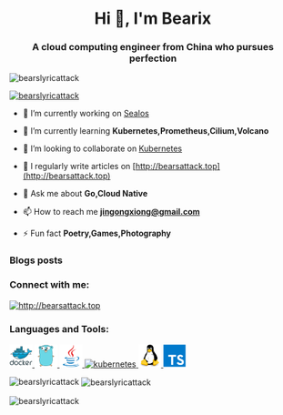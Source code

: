 <h1 align="center">Hi 👋, I'm Bearix</h1>
<h3 align="center">A cloud computing engineer from China who pursues perfection</h3>

<p align="left"> <img src="https://komarev.com/ghpvc/?username=bearslyricattack&label=Profile%20views&color=0e75b6&style=flat" alt="bearslyricattack" /> </p>

<p align="left"> <a href="https://github.com/ryo-ma/github-profile-trophy"><img src="https://github-profile-trophy.vercel.app/?username=bearslyricattack" alt="bearslyricattack" /></a> </p>

- 🔭 I’m currently working on [Sealos](https://github.com/labring/sealos)

- 🌱 I’m currently learning **Kubernetes,Prometheus,Cilium,Volcano**

- 👯 I’m looking to collaborate on [Kubernetes](https://github.com/kubernetes/kubernetes)

- 📝 I regularly write articles on [http://bearsattack.top](http://bearsattack.top)

- 💬 Ask me about **Go,Cloud Native**

- 📫 How to reach me **jingongxiong@gmail.com**

- ⚡ Fun fact **Poetry,Games,Photography**

### Blogs posts
<!-- BLOG-POST-LIST:START -->
<!-- BLOG-POST-LIST:END -->

<h3 align="left">Connect with me:</h3>
<p align="left">
<a href="/http://bearsattack.top" target="blank"><img align="center" src="https://raw.githubusercontent.com/rahuldkjain/github-profile-readme-generator/master/src/images/icons/Social/rss.svg" alt="http://bearsattack.top" height="30" width="40" /></a>
</p>

<h3 align="left">Languages and Tools:</h3>
<p align="left"> <a href="https://www.docker.com/" target="_blank" rel="noreferrer"> <img src="https://raw.githubusercontent.com/devicons/devicon/master/icons/docker/docker-original-wordmark.svg" alt="docker" width="40" height="40"/> </a> <a href="https://golang.org" target="_blank" rel="noreferrer"> <img src="https://raw.githubusercontent.com/devicons/devicon/master/icons/go/go-original.svg" alt="go" width="40" height="40"/> </a> <a href="https://www.java.com" target="_blank" rel="noreferrer"> <img src="https://raw.githubusercontent.com/devicons/devicon/master/icons/java/java-original.svg" alt="java" width="40" height="40"/> </a> <a href="https://kubernetes.io" target="_blank" rel="noreferrer"> <img src="https://www.vectorlogo.zone/logos/kubernetes/kubernetes-icon.svg" alt="kubernetes" width="40" height="40"/> </a> <a href="https://www.linux.org/" target="_blank" rel="noreferrer"> <img src="https://raw.githubusercontent.com/devicons/devicon/master/icons/linux/linux-original.svg" alt="linux" width="40" height="40"/> </a> <a href="https://www.typescriptlang.org/" target="_blank" rel="noreferrer"> <img src="https://raw.githubusercontent.com/devicons/devicon/master/icons/typescript/typescript-original.svg" alt="typescript" width="40" height="40"/> </a> </p>

<p><img align="left" src="https://github-readme-stats.vercel.app/api/top-langs?username=bearslyricattack&show_icons=true&locale=en&layout=compact" alt="bearslyricattack" /></p>

<p>&nbsp;<img align="center" src="https://github-readme-stats.vercel.app/api?username=bearslyricattack&show_icons=true&locale=en" alt="bearslyricattack" /></p>

<p><img align="center" src="https://github-readme-streak-stats.herokuapp.com/?user=bearslyricattack&" alt="bearslyricattack" /></p>
